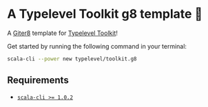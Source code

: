 # A Typelevel Toolkit g8 template 🚀

A [Giter8](https://www.foundweekends.org/giter8/) template for [Typelevel Toolkit](https://github.com/typelevel/toolkit)!

Get started by running the following command in your terminal:

```sh
scala-cli --power new typelevel/toolkit.g8
```

## Requirements

- [`scala-cli >= 1.0.2`](https://scala-cli.virtuslab.org/install/)
